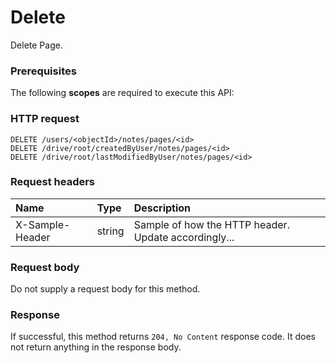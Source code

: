 # Delete

Delete Page.
### Prerequisites
The following **scopes** are required to execute this API: 
### HTTP request
<!-- { "blockType": "ignored" } -->
```http
DELETE /users/<objectId>/notes/pages/<id>
DELETE /drive/root/createdByUser/notes/pages/<id>
DELETE /drive/root/lastModifiedByUser/notes/pages/<id>

```
### Request headers
| Name       | Type | Description|
|:---------------|:--------|:----------|
| X-Sample-Header  | string  | Sample of how the HTTP header. Update accordingly...|

### Request body
Do not supply a request body for this method.


### Response
If successful, this method returns `204, No Content` response code. It does not return anything in the response body.


<!-- uuid: 2904faa1-9287-4c80-a810-96da560b1e9f
2015-10-16 09:51:13 UTC -->
<!-- {
  "type": "#page.annotation",
  "description": "Delete",
  "keywords": "",
  "section": "documentation",
  "tocPath": ""
}-->